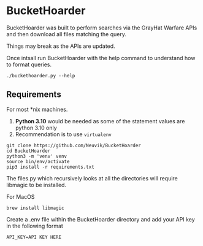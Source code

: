 # BucketHoarder

BucketHoarder was built to perform searches via the GrayHat Warfare APIs and then download all files matching the query.

Things may break as the APIs are updated.

Once intsall run BucketHoarder with the help command to understand how to format queries.

```
./buckethoarder.py --help
```

## Requirements

For most *nix machines.

1. **Python 3.10** would be needed as some of the statement values are python 3.10 only
2. Recommendation is to use `virtualenv`

```
git clone https://github.com/Neuvik/BucketHoarder
cd BucketHoarder
python3 -m 'venv' venv
source bin/env/activate
pip3 install -r requirements.txt
```

The files.py which recursively looks at all the directories will require libmagic to be installed.

For MacOS

```
brew install libmagic
```

Create a .env file within the BucketHoarder directory and add your API key in the following format
```
API_KEY=API KEY HERE
```

